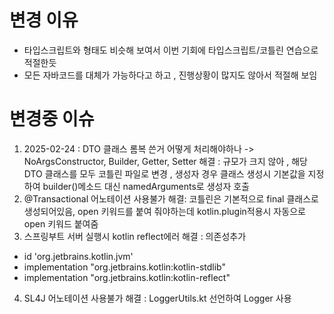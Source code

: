 # 변경 이유
- 타입스크립트와 형태도 비슷해 보여서 이번 기회에 타입스크립트/코틀린 연습으로 적절한듯
- 모든 자바코드를 대체가 가능하다고 하고 , 진행상황이 많지도 않아서 적절해 보임

# 변경중 이슈
1. 2025-02-24 : DTO 클래스 롬복 쓴거 어떻게 처리해야하나
 -> NoArgsConstructor, Builder, Getter, Setter
 해결 : 규모가 크지 않아 , 해당 DTO 클래스를 모두 코틀린 파일로 변경 , 
 생성자 경우 클래스 생성시 기본값을 지정하여 builder()메소드 대신 namedArguments로 생성자 호출
2. @Transactional 어노테이션 사용불가
 해결:  코틀린은 기본적으로 final 클래스로 생성되어있음, open 키워드를 붙여 줘야하는데 kotlin.plugin적용시 자동으로 open 키워드 붙여줌
3. 스프링부트 서버 실행시 kotlin reflect에러
 해결 : 의존성추가
 - id 'org.jetbrains.kotlin.jvm'
 - implementation "org.jetbrains.kotlin:kotlin-stdlib"
 - implementation "org.jetbrains.kotlin:kotlin-reflect"
4. SL4J 어노테이션 사용불가
 해결 : LoggerUtils.kt 선언하여 Logger 사용